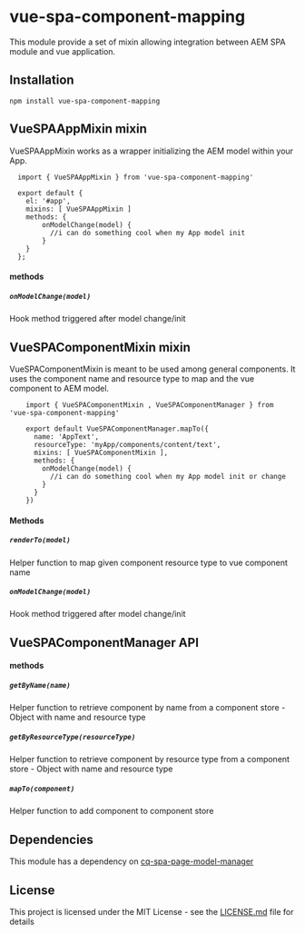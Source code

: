 # vue-spa-component-mapping

This module provide a set of mixin allowing integration between AEM SPA module and vue application.

Installation
----------------------
```
npm install vue-spa-component-mapping
```

VueSPAAppMixin mixin
---------------------------
VueSPAAppMixin works as a wrapper initializing the AEM model within your App. 

```
  import { VueSPAAppMixin } from 'vue-spa-component-mapping'

  export default {
    el: '#app',
    mixins: [ VueSPAAppMixin ]
    methods: {
        onModelChange(model) {
          //i can do something cool when my App model init
        }
    }
  };

```

#### methods
##### `onModelChange(model)`
Hook method triggered after model change/init


VueSPAComponentMixin mixin
---------------------------
VueSPAComponentMixin is meant to be used among general components. It uses the component name and 
resource type to map and the vue component to AEM model.

```
    import { VueSPAComponentMixin , VueSPAComponentManager } from 'vue-spa-component-mapping'
  
    export default VueSPAComponentManager.mapTo({
      name: 'AppText',
      resourceType: 'myApp/components/content/text',
      mixins: [ VueSPAComponentMixin ],
      methods: {
        onModelChange(model) {
          //i can do something cool when my App model init or change
        }   
      }
    })

```
#### Methods
##### `renderTo(model)`
Helper function to map given component resource type to vue component name

##### `onModelChange(model)`
Hook method triggered after model change/init

VueSPAComponentManager API
------------------------

#### methods
##### `getByName(name)`
Helper function to retrieve component by name from a component store - Object with name and resource type

##### `getByResourceType(resourceType)`
Helper function to retrieve component by resource type from a component store - Object with name and resource type

##### `mapTo(component)`
Helper function to add component to component store

## Dependencies
This module has a dependency on [cq-spa-page-model-manager](https://www.npmjs.com/package/@adobe/cq-spa-page-model-manager)

## License
This project is licensed under the MIT License - see the [LICENSE.md](LICENSE.md) file for details
